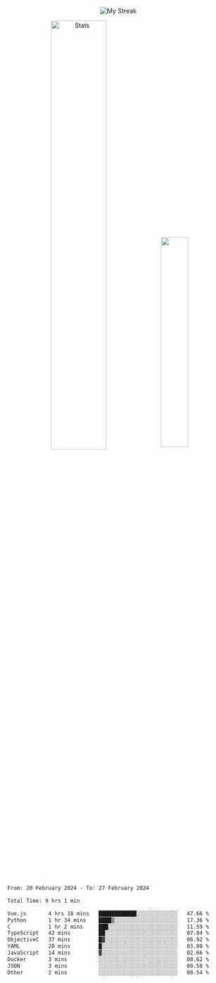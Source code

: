 <p align="center">
<picture>
  <source media="(prefers-color-scheme: dark)" srcset="http://github-readme-streak-stats.herokuapp.com?user=semolik&theme=dark&hide_border=true&background=DD272700">
  <img alt="My Streak" src="http://github-readme-streak-stats.herokuapp.com?user=semolik&hide_border=true">
</picture>
</p>
<div align="center">
  <picture>
    <source media="(prefers-color-scheme: dark)" srcset="https://github-readme-stats.vercel.app/api?username=semolik&show_icons=true&bg_color=DD272700&hide_border=true&theme=dark">
        <img alt="Stats" src="https://github-readme-stats.vercel.app/api?username=semolik&show_icons=true&bg_color=DD272700&hide_border=true" width="50%" >
  </picture>
  <sup>
  <picture>
  <source media="(prefers-color-scheme: dark)" srcset="https://github-readme-stats.vercel.app/api/top-langs/?username=semolik&layout=compact&hide_border=true&bg_color=DD272700&theme=dark">
  <img src="https://github-readme-stats.vercel.app/api/top-langs/?username=semolik&layout=compact&hide_border=true" width="35%" />
  </picture>
  </sup>
</div>
<!--START_SECTION:waka-->

```txt
From: 20 February 2024 - To: 27 February 2024

Total Time: 9 hrs 1 min

Vue.js       4 hrs 18 mins   ████████████░░░░░░░░░░░░░   47.66 %
Python       1 hr 34 mins    ████▒░░░░░░░░░░░░░░░░░░░░   17.36 %
C            1 hr 2 mins     ███░░░░░░░░░░░░░░░░░░░░░░   11.59 %
TypeScript   42 mins         ██░░░░░░░░░░░░░░░░░░░░░░░   07.84 %
ObjectiveC   37 mins         █▓░░░░░░░░░░░░░░░░░░░░░░░   06.92 %
YAML         20 mins         █░░░░░░░░░░░░░░░░░░░░░░░░   03.80 %
JavaScript   14 mins         ▓░░░░░░░░░░░░░░░░░░░░░░░░   02.66 %
Docker       3 mins          ░░░░░░░░░░░░░░░░░░░░░░░░░   00.62 %
JSON         3 mins          ░░░░░░░░░░░░░░░░░░░░░░░░░   00.58 %
Other        2 mins          ░░░░░░░░░░░░░░░░░░░░░░░░░   00.54 %
```

<!--END_SECTION:waka-->

